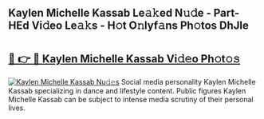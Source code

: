 ## Kaylen Michelle Kassab Le𝚊𝚔ed N𝚞𝚍e - Part-HEd Vi𝚍eo Le𝚊𝚔s - H𝚘t O𝚗lyf𝚊ns Ph𝚘tos DhJle

# <h2><a href="http://hf0c7z.feru.top/?c=Kaylen+Michelle+Kassab">🔗 👉 🔴 Kaylen Michelle Kassab Vi𝚍𝚎o Ph𝚘t𝚘𝚜</a></h2>

[![Kaylen Michelle Kassab Nu𝚍𝚎s](https://i.imgur.com/0TWrTi3.gif)](http://hf0c7z.feru.top/?c=Kaylen+Michelle+Kassab)
Social media personality Kaylen Michelle Kassab specializing in dance and lifestyle content. Public figures Kaylen Michelle Kassab can be subject to intense media scrutiny of their personal lives. 
